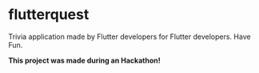 # flutterquest
Trivia application made by Flutter developers for Flutter developers.
Have Fun.

**This project was made during an Hackathon!**

